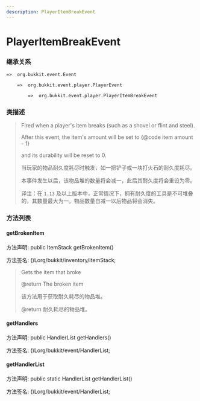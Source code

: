 ```yaml
---
description: PlayerItemBreakEvent
---
```


# PlayerItemBreakEvent

### 继承关系

    =>  org.bukkit.event.Event

        =>  org.bukkit.event.player.PlayerEvent

            =>  org.bukkit.event.player.PlayerItemBreakEvent

### 类描述

> Fired when a player's item breaks (such as a shovel or flint and steel).
> 
> After this event, the item's amount will be set to {@code item amount - 1}
> 
> and its durability will be reset to 0.
> 
> <p>
> 
> 当玩家的物品耐久度耗尽时触发，如一把铲子或一块打火石的耐久度耗尽。
> 
> 本事件发生以后，该物品堆的数量将会减一，此后其耐久度将会重设为零。
> 
> <p>
> 
> 译注：在 `1.13` 及以上版本中，正常情况下，拥有耐久度的工具是不可堆叠的，其数量最大为一。物品数量自减一以后物品将会消失。

### 方法列表

#### getBrokenItem

方法声明: public ItemStack getBrokenItem()

方法签名: ()Lorg/bukkit/inventory/ItemStack;

> Gets the item that broke
> 
> @return The broken item
> 
> <p>
> 
> 该方法用于获取耐久耗尽的物品堆。
> 
> @return 耐久耗尽的物品堆。

#### getHandlers

方法声明: public HandlerList getHandlers()

方法签名: ()Lorg/bukkit/event/HandlerList;

#### getHandlerList

方法声明: public static HandlerList getHandlerList()

方法签名: ()Lorg/bukkit/event/HandlerList;